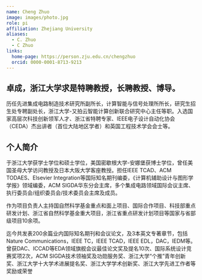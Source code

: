 ```yaml
---
name: Cheng Zhuo
image: images/photo.jpg
role: pi
affiliation: Zhejiang University
aliases:
  - C. Zhuo
  - C Zhuo
links:
  home-page: https://person.zju.edu.cn/chengzhuo
  orcid: 0000-0001-8713-9213
---
```


## 卓成，浙江大学求是特聘教授，长聘教授、博导。

历任先进集成电路制造技术研究所副所长，计算智能与信号处理所所长，研究生招生处专聘副处长，浙江大学-又拍云智能计算创新联合研究中心主任等职。入选国家高层次科技创新领军人才、浙江省特聘专家、IEEE电子设计自动化协会（CEDA）杰出讲者（首位大陆地区学者）和英国工程技术学会会士等。 



## 个人简介

于浙江大学获学士学位和硕士学位，美国密歇根大学-安娜堡获博士学位，曾任美国圣母大学访问教授及日本大阪大学客座教授。担任IEEE TCAD、ACM TODAES、Elsevier Integration等国际知名期刊编委，《计算机辅助设计与图形学学报》领域编委，ACM SIGDA华东分会主席，多个集成电路领域国际会议主席、执行委员会/组织委员会/技术委员会主席及成员。

作为项目负责人主持国自然科学基金重点和面上项目、国际合作项目、科技部重点研发计划、浙江省自然科学基金重大项目，浙江省重点研发计划项目等国家与省部级项目10余项。

迄今共发表200余篇业内国际知名期刊和会议论文，及3本英文专著章节，包括Nature Communications，IEEE TC，IEEE TCAD，IEEE EDL，DAC，IEDM等。曾获DAC、ICCAD等EDA领域旗舰会议最佳论文奖及提名10次、国际系统设计竞赛奖项2次，ACM SIGDA技术领袖奖及功勋服务奖、浙江大学“个推”青年创新奖、浙江大学十大学术进展提名奖、浙江大学学术创新奖、浙江大学先进工作者等奖励或荣誉
